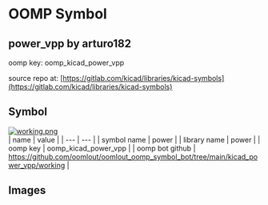 # OOMP Symbol  
## power_vpp  by arturo182  
  
oomp key: oomp_kicad_power_vpp  
  
source repo at: [https://gitlab.com/kicad/libraries/kicad-symbols](https://gitlab.com/kicad/libraries/kicad-symbols)  
## Symbol  
  
[![working.png](working_600.png)](working.png)  
| name | value | 
| --- | --- | 
| symbol name | power | 
| library name | power | 
| oomp key | oomp_kicad_power_vpp | 
| oomp bot github | https://github.com/oomlout/oomlout_oomp_symbol_bot/tree/main/kicad_power_vpp/working | 
## Images  

